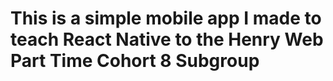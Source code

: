 # This is a simple mobile app I made to teach React Native to the Henry Web Part Time Cohort 8 Subgroup

